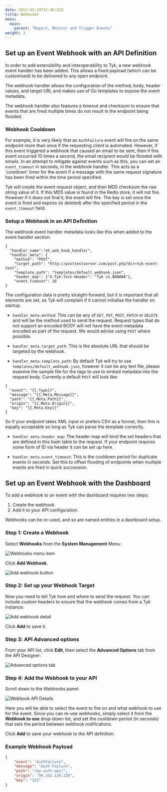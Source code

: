```yaml
---
date: 2017-03-24T12:36:32Z
title: Webhooks
menu:
  main:
    parent: "Report, Monitor and Trigger Events"
weight: 3 
---
```


## Set up an Event Webhook with an API Definition

In order to add extensibility and interoperability to Tyk, a new webhook event handler has been added. This allows a fixed payload (which can be customised) to be delivered to any open endpoint.

The webhook handler allows the configuration of the method, body, header values, and target URL and makes use of Go templates to expose the event metadata.

The webhook handler also features a timeout and checksum to ensure that events that are fired multiple times do not result in the endpoint being flooded.

### Webhook Cooldown

For example, it is very likely that an `AuthFailure` event will fire on the same endpoint more than once if the requesting client is automated. However, if this event triggered a webhook that caused an email to be sent, then if this event occurred 10 times a second, the email recipient would be flooded with emails. In an attempt to mitigate against events such as this, you can set an `event_timeout` in seconds, in the webhook handler. This acts as a 'cooldown' timer for the event if a message with the same request signature has been fired within the time period specified.

Tyk will create the event request object, and then MD5 checksum the raw string value of it. If this MD5 value is found in the Redis store, it will not fire. However if it does not find it, the event will fire. The key is set once the event is fired and expires (is deleted) after the specified period in the `event_timeout` field.

### Setup a Webhook in an API Definition

The webhook event handler metadata looks like this when added to the event handler section:

```{.copyWrapper}
{
  "handler_name":"eh_web_hook_handler",
  "handler_meta": {
    "method": "POST",
    "target_path": "http://posttestserver.com/post.php?dir=tyk-event-test",
    "template_path": "templates/default_webhook.json",
    "header_map": {"X-Tyk-Test-Header": "Tyk v1.BANANA"},
    "event_timeout": 10
}
```

The configuration data is pretty straight-forward, but it is important that all elements are set, as Tyk will complain if it cannot initialise the handler on startup.

*   `handler_meta.method`: This can be any of `GET`, `PUT`, `POST`, `PATCH` or `DELETE` and will be the method used to send the request. Request types that do not support an encoded BODY will not have the event metadata encoded as part of the request. We would advise using `POST` where possible.

*   `handler_meta.target_path`: This is the absolute URL that should be targeted by the webhook.

*   `handler_meta.template_path`: By default Tyk will try to use `templates/default_webhook.json`, however it can be any text file, please examine the sample file for the tags to use to embed metadata into the request body. Currently a default `POST` will look like:

```{.copyWrapper}
{
  "event": "{{.Type}}",
  "message": "{{.Meta.Message}}",
  "path": "{{.Meta.Path}}",
  "origin": "{{.Meta.Origin}}",
  "key": "{{.Meta.Key}}"
}
```

    
So if your endpoint takes XML input or prefers CSV as a format, then this is equally acceptable so long as Tyk can parse the template correctly.

*   `handler_meta.header_map`: The header map will bind the set headers that are defined in this hash table to the request. If your endpoint requires some form of ID via header it can be set up here.

*   `handler_meta.event_timeout`: This is the cooldown period for duplicate events in seconds. Set this to offset flooding of endpoints when multiple events are fired in quick succession.

## Set up an Event Webhook with the Dashboard

To add a webhook to an event with the dashboard requires two steps:

1. Create the webhook.
2. Add it to your API configuration.

Webhooks can be re-used, and so are named entities in a dashboard setup.

### Step 1: Create a Webhook

Select **Webhooks** from the **System Management** Menu:

![Webhooks menu item](/img/2.10/webhooks_menu.png)

Click **Add Webhook**.

![Add webhook button](/img/2.10/add_webhook.png)

### Step 2: Set up your Webhook Target

Now you need to tell Tyk how and where to send the request. You can include custom headers to ensure that the webhook comes from a Tyk instance:

![Add webhook detail](/img/2.10/webhook_details.png)

Click **Add** to save it.

### Step 3: API Advanced options

From your API list, click **Edit**, then select the **Advanced Options** tab from the API Designer:

![Advanced options tab](/img/dashboard/system-management/api_designer_advanced_2.5.png)

### Step 4: Add the Webhook to your API

Scroll down to the Webhooks panel:

![Webhook API Details](/img/2.10/webhooks_designer_settings.png)

Here you will be able to select the event to fire on and what webhook to use for the event. Since you can re-use webhooks, simply select it from the **Webhook to use** drop-down list, and set the cooldown period (in seconds) that sets the period between webhook notifications.

Click **Add** to save your webhook to the API definition.

### Example Webhook Payload

```.json
{
    "event": "AuthFailure",
    "message": "Auth Failure",
    "path": "/my-auth-api/",
    "origin": "99.242.139.220",
    "key": "123"
}
```

